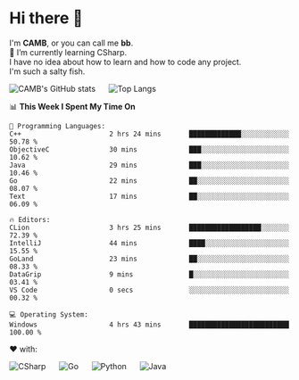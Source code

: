 # Hi there 👋
<!--
**CAMB-dev/CAMB-dev** is a ✨ _special_ ✨ repository because its `README.md` (this file) appears on your GitHub profile.

Here are some ideas to get you started:

- 🔭 I’m currently working on ...
- 🌱 I’m currently learning ...
- 👯 I’m looking to collaborate on ...
- 🤔 I’m looking for help with ...
- 💬 Ask me about ...
- 📫 How to reach me: ...
- 😄 Pronouns: ...
- ⚡ Fun fact: ...
-->
 I'm **CAMB**, or you can call me **bb**.  
 🌱 I’m currently learning CSharp.  
 I have no idea about how to learn and how to code any project.  
 I'm such a salty fish.
 
 
![CAMB's GitHub stats](https://github-readme-stats.vercel.app/api?username=CAMB-dev&show_icons=true&theme=tokyonight)
&nbsp;&nbsp;&nbsp;&nbsp;
![Top Langs](https://github-readme-stats.vercel.app/api/top-langs/?username=CAMB-dev&langs_count=5&theme=tokyonight)


<!--START_SECTION:waka-->
📊 **This Week I Spent My Time On** 

```text
💬 Programming Languages: 
C++                      2 hrs 24 mins       █████████████░░░░░░░░░░░░   50.78 % 
ObjectiveC               30 mins             ███░░░░░░░░░░░░░░░░░░░░░░   10.62 % 
Java                     29 mins             ███░░░░░░░░░░░░░░░░░░░░░░   10.46 % 
Go                       22 mins             ██░░░░░░░░░░░░░░░░░░░░░░░   08.07 % 
Text                     17 mins             ██░░░░░░░░░░░░░░░░░░░░░░░   06.09 % 

🔥 Editors: 
CLion                    3 hrs 25 mins       ██████████████████░░░░░░░   72.39 % 
IntelliJ                 44 mins             ████░░░░░░░░░░░░░░░░░░░░░   15.55 % 
GoLand                   23 mins             ██░░░░░░░░░░░░░░░░░░░░░░░   08.33 % 
DataGrip                 9 mins              █░░░░░░░░░░░░░░░░░░░░░░░░   03.41 % 
VS Code                  0 secs              ░░░░░░░░░░░░░░░░░░░░░░░░░   00.32 % 

💻 Operating System: 
Windows                  4 hrs 43 mins       █████████████████████████   100.00 % 
```


<!--END_SECTION:waka-->


❤ with:

![CSharp](https://img.shields.io/badge/CSharp-%23512BD4?style=for-the-badge&logo=.net)
&nbsp;&nbsp;&nbsp;&nbsp;
![Go](https://img.shields.io/badge/Go-000000?style=for-the-badge&logo=go)
&nbsp;&nbsp;&nbsp;&nbsp;
![Python](https://img.shields.io/badge/Python-000000?style=for-the-badge&logo=python)
&nbsp;&nbsp;&nbsp;&nbsp;
![Java](https://img.shields.io/badge/Java-964B00?style=for-the-badge&logo=openjdk)
